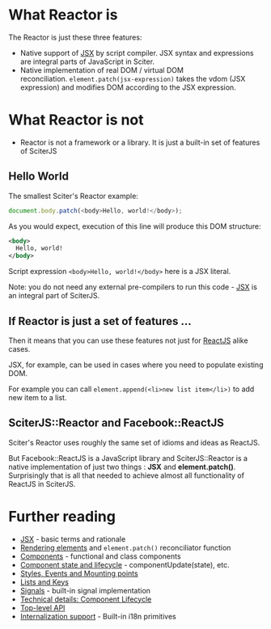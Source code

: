 
# What Reactor is

The Reactor is just these three features:

* Native support of [JSX](JSX.md) by script compiler. JSX syntax and expressions are integral parts of JavaScript in Sciter.
* Native implementation of real DOM / virtual DOM reconciliation. `element.patch(jsx-expression)` takes the vdom (JSX expression) and modifies DOM according to the JSX expression.

# What Reactor is not

* Reactor is not a framework or a library. It is just a built-in set of features of SciterJS 

## Hello World

The smallest Sciter's Reactor example:

```JavaScript
document.body.patch(<body>Hello, world!</body>);
```

As you would expect, execution of this line will produce this DOM structure:

```XML
<body>
  Hello, world!
</body>
```

Script expression `<body>Hello, world!</body>` here is a JSX literal.

Note: you do not need any external pre-compilers to run this code - [JSX](JSX.md) is an integral part of SciterJS.

## If Reactor is just a set of features ...

Then it means that you can use these features not just for [ReactJS](https://reactjs.org/) alike cases.

JSX, for example, can be used in cases where you need to populate existing DOM. 

For example you can call `element.append(<li>new list item</li>)` to add new item to a list.

## SciterJS::Reactor and Facebook::ReactJS

Sciter's Reactor uses roughly the same set of idioms and ideas as ReactJS.

But Facebook::ReactJS is a JavaScript library and SciterJS::Reactor is a native implementation of just two things : **JSX** and **element.patch()**. Surprisingly that is all that needed to achieve almost all functionality of ReactJS in SciterJS.

# Further reading

* [JSX](JSX.md) - basic terms and rationale
* [Rendering elements](rendering.md) and `element.patch()` reconciliator function
* [Components](component.md) - functional and class components
* [Component state and lifecycle](component-update.md) - componentUpdate(state), etc.
* [Styles, Events and Mounting points](component-styles-events.md)
* [Lists and Keys](lists-and-keys.md)
* [Signals](signal.md) - built-in signal implementation
* [Technical details: Component Lifecycle](component-lifecycle.md)
* [Top-level API](reactor-api.md)
* [Internalization support](JSX-i18n.md) - Built-in i18n primitives